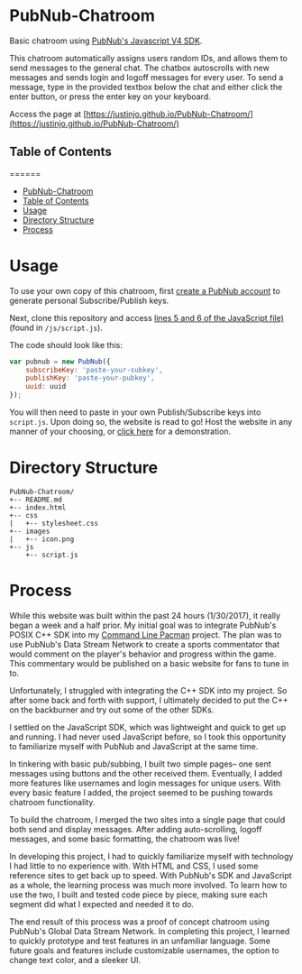 # PubNub-Chatroom

Basic chatroom using [PubNub's Javascript V4 SDK](https://github.com/pubnub/javascript).  

This chatroom automatically assigns users random IDs, and allows them to send messages to the general chat. The chatbox autoscrolls with new messages and sends login and logoff messages for every user. To send a message, type in the provided textbox below the chat and either click the enter button, or press the enter key on your keyboard.  

Access the page at [https://justinjo.github.io/PubNub-Chatroom/](https://justinjo.github.io/PubNub-Chatroom/)  


## Table of Contents  
======
* [PubNub-Chatroom](#pubnub-chatroom)
* [Table of Contents](#table-of-contents)  
* [Usage](#usage)  
* [Directory Structure](#directory-structure)
* [Process](#process) 


Usage
======
To use your own copy of this chatroom, first [create a PubNub account](https://admin.pubnub.com/#/register) to generate personal Subscribe/Publish keys.  

Next, clone this repository and access [lines 5 and 6 of the JavaScript file)](https://github.com/justinjo/PubNub-Chatroom/blob/master/js/script.js#L5-L6) (found in `/js/script.js`).

The code should look like this:  

```javascript  
var pubnub = new PubNub({  
    subscribeKey: 'paste-your-subkey',  
    publishKey: 'paste-your-pubkey',  
    uuid: uuid  
});
``` 

You will then need to paste in your own Publish/Subscribe keys into `script.js`. Upon doing so, the website is read to go! Host the website in any manner of your choosing, or [click here](https://justinjo.github.io/PubNub-Chatroom/) for a demonstration.  


Directory Structure
======
```
PubNub-Chatroom/
+-- README.md
+-- index.html
+-- css
|   +-- stylesheet.css
+-- images
|   +-- icon.png
+-- js
    +-- script.js
```



Process
======

While this website was built within the past 24 hours (1/30/2017), it really began a week and a half prior. My initial goal was to integrate PubNub's POSIX C++ SDK into my [Command Line Pacman](https://github.com/justinjo/Terminal-Pacman) project. The plan was to use PubNub's Data Stream Network to create a sports commentator that would comment on the player's behavior and progress within the game. This commentary would be published on a basic website for fans to tune in to.  

Unfortunately, I struggled with integrating the C++ SDK into my project. So after some back and forth with support, I ultimately decided to put the C++ on the backburner and try out some of the other SDKs.

I settled on the JavaScript SDK, which was lightweight and quick to get up and running. I had never used JavaScript before, so I took this opportunity to familiarize myself with PubNub and JavaScript at the same time.  

In tinkering with basic pub/subbing, I built two simple pages– one sent messages using buttons and the other received them. Eventually, I added more features like usernames and login messages for unique users. With every basic feature I added, the project seemed to be pushing towards chatroom functionality.

To build the chatroom, I merged the two sites into a single page that could both send and display messages. After adding auto-scrolling, logoff messages, and some basic formatting, the chatroom was live!

In developing this project, I had to quickly familiarize myself with technology I had little to no experience with. With HTML and CSS, I used some reference sites to get back up to speed. With PubNub's SDK and JavaScript as a whole, the learning process was much more involved. To learn how to use the two, I built and tested code piece by piece, making sure each segment did what I expected and needed it to do.  

The end result of this process was a proof of concept chatroom using PubNub's Global Data Stream Network. In completing this project, I learned to quickly prototype and test features in an unfamiliar language. Some future goals and features include customizable usernames, the option to change text color, and a sleeker UI.  
